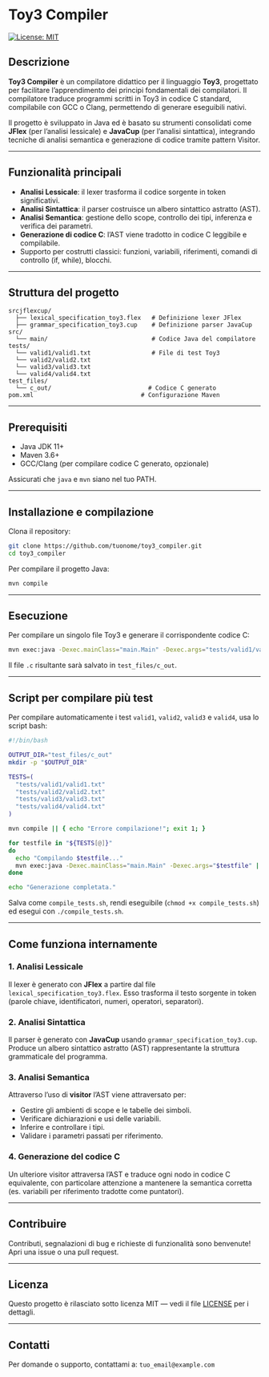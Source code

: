 
# Toy3 Compiler

[![License: MIT](https://img.shields.io/badge/License-MIT-yellow.svg)](https://opensource.org/licenses/MIT)

## Descrizione

**Toy3 Compiler** è un compilatore didattico per il linguaggio **Toy3**, progettato per facilitare l’apprendimento dei principi fondamentali dei compilatori. Il compilatore traduce programmi scritti in Toy3 in codice C standard, compilabile con GCC o Clang, permettendo di generare eseguibili nativi.

Il progetto è sviluppato in Java ed è basato su strumenti consolidati come **JFlex** (per l’analisi lessicale) e **JavaCup** (per l’analisi sintattica), integrando tecniche di analisi semantica e generazione di codice tramite pattern Visitor.

---

## Funzionalità principali

- **Analisi Lessicale**: il lexer trasforma il codice sorgente in token significativi.
- **Analisi Sintattica**: il parser costruisce un albero sintattico astratto (AST).
- **Analisi Semantica**: gestione dello scope, controllo dei tipi, inferenza e verifica dei parametri.
- **Generazione di codice C**: l’AST viene tradotto in codice C leggibile e compilabile.
- Supporto per costrutti classici: funzioni, variabili, riferimenti, comandi di controllo (if, while), blocchi.

---

## Struttura del progetto

```
srcjflexcup/
  ├── lexical_specification_toy3.flex   # Definizione lexer JFlex
  ├── grammar_specification_toy3.cup    # Definizione parser JavaCup
src/
  └── main/                             # Codice Java del compilatore
tests/
  └── valid1/valid1.txt                 # File di test Toy3
  └── valid2/valid2.txt
  └── valid3/valid3.txt
  └── valid4/valid4.txt
test_files/
  └── c_out/                           # Codice C generato
pom.xml                              # Configurazione Maven
```

---

## Prerequisiti

- Java JDK 11+  
- Maven 3.6+  
- GCC/Clang (per compilare codice C generato, opzionale)  

Assicurati che `java` e `mvn` siano nel tuo PATH.

---

## Installazione e compilazione

Clona il repository:

```bash
git clone https://github.com/tuonome/toy3_compiler.git
cd toy3_compiler
```

Per compilare il progetto Java:

```bash
mvn compile
```

---

## Esecuzione

Per compilare un singolo file Toy3 e generare il corrispondente codice C:

```bash
mvn exec:java -Dexec.mainClass="main.Main" -Dexec.args="tests/valid1/valid1.txt"
```

Il file `.c` risultante sarà salvato in `test_files/c_out`.

---

## Script per compilare più test

Per compilare automaticamente i test `valid1`, `valid2`, `valid3` e `valid4`, usa lo script bash:

```bash
#!/bin/bash

OUTPUT_DIR="test_files/c_out"
mkdir -p "$OUTPUT_DIR"

TESTS=(
  "tests/valid1/valid1.txt"
  "tests/valid2/valid2.txt"
  "tests/valid3/valid3.txt"
  "tests/valid4/valid4.txt"
)

mvn compile || { echo "Errore compilazione!"; exit 1; }

for testfile in "${TESTS[@]}"
do
  echo "Compilando $testfile..."
  mvn exec:java -Dexec.mainClass="main.Main" -Dexec.args="$testfile" || echo "Errore su $testfile"
done

echo "Generazione completata."
```

Salva come `compile_tests.sh`, rendi eseguibile (`chmod +x compile_tests.sh`) ed esegui con `./compile_tests.sh`.

---

## Come funziona internamente

### 1. Analisi Lessicale

Il lexer è generato con **JFlex** a partire dal file `lexical_specification_toy3.flex`. Esso trasforma il testo sorgente in token (parole chiave, identificatori, numeri, operatori, separatori).

### 2. Analisi Sintattica

Il parser è generato con **JavaCup** usando `grammar_specification_toy3.cup`. Produce un albero sintattico astratto (AST) rappresentante la struttura grammaticale del programma.

### 3. Analisi Semantica

Attraverso l’uso di **visitor** l’AST viene attraversato per:

- Gestire gli ambienti di scope e le tabelle dei simboli.
- Verificare dichiarazioni e usi delle variabili.
- Inferire e controllare i tipi.
- Validare i parametri passati per riferimento.

### 4. Generazione del codice C

Un ulteriore visitor attraversa l’AST e traduce ogni nodo in codice C equivalente, con particolare attenzione a mantenere la semantica corretta (es. variabili per riferimento tradotte come puntatori).

---

## Contribuire

Contributi, segnalazioni di bug e richieste di funzionalità sono benvenute!  
Apri una issue o una pull request.

---

## Licenza

Questo progetto è rilasciato sotto licenza MIT — vedi il file [LICENSE](LICENSE) per i dettagli.

---

## Contatti

Per domande o supporto, contattami a: `tuo_email@example.com`
